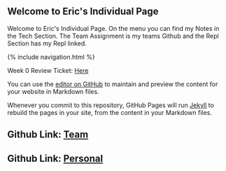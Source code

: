 ## Welcome to Eric's Individual Page

Welcome to Eric's Individual Page. On the menu you can find my Notes in the Tech Section. The Team Assignment is my teams Github and the Repl Section has my Repl linked.

{% include navigation.html %}

Week 0 Review Ticket: [Here](https://github.com/gracele246/theshop/issues/1)

You can use the [editor on GitHub](https://github.com/elw55555/individualgit/edit/gh-pages/index.md) to maintain and preview the content for your website in Markdown files.

Whenever you commit to this repository, GitHub Pages will run [Jekyll](https://jekyllrb.com/) to rebuild the pages in your site, from the content in your Markdown files.

## Github Link: [Team](https://github.com/gracele246/theshop)
## Github Link: [Personal](https://github.com/elw55555/individualgit)
